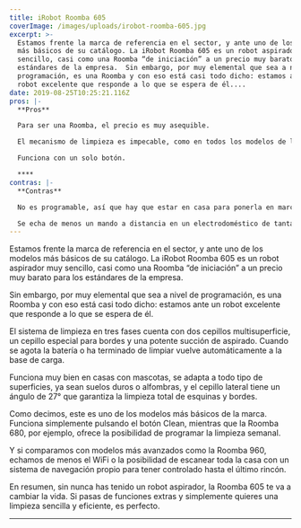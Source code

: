 ```yaml
---
title: iRobot Roomba 605
coverImage: /images/uploads/irobot-roomba-605.jpg
excerpt: >-
  Estamos frente la marca de referencia en el sector, y ante uno de los modelos
  más básicos de su catálogo. La iRobot Roomba 605 es un robot aspirador muy
  sencillo, casi como una Roomba “de iniciación” a un precio muy barato para los
  estándares de la empresa.  Sin embargo, por muy elemental que sea a nivel de
  programación, es una Roomba y con eso está casi todo dicho: estamos ante un
  robot excelente que responde a lo que se espera de él....
date: 2019-08-25T10:25:21.116Z
pros: |-
  **Pros**

  Para ser una Roomba, el precio es muy asequible.

  El mecanismo de limpieza es impecable, como en todos los modelos de la marca.

  Funciona con un solo botón.

  ****
contras: |-
  **Contras**

  No es programable, así que hay que estar en casa para ponerla en marcha.

  Se echa de menos un mando a distancia en un electrodoméstico de tanta calidad.
---
```

Estamos frente la marca de referencia en el sector, y ante uno de los modelos más básicos de su catálogo. La iRobot Roomba 605 es un robot aspirador muy sencillo, casi como una Roomba “de iniciación” a un precio muy barato para los estándares de la empresa.

Sin embargo, por muy elemental que sea a nivel de programación, es una Roomba y con eso está casi todo dicho: estamos ante un robot excelente que responde a lo que se espera de él.

El sistema de limpieza en tres fases cuenta con dos cepillos multisuperficie, un cepillo especial para bordes y una potente succión de aspirado. Cuando se agota la batería o ha terminado de limpiar vuelve automáticamente a la base de carga.

Funciona muy bien en casas con mascotas, se adapta a todo tipo de superficies, ya sean suelos duros o alfombras, y el cepillo lateral tiene un ángulo de 27° que garantiza la limpieza total de esquinas y bordes.

Como decimos, este es uno de los modelos más básicos de la marca. Funciona simplemente pulsando el botón Clean, mientras que la Roomba 680, por ejemplo, ofrece la posibilidad de programar la limpieza semanal.

Y si comparamos con modelos más avanzados como la Roomba 960, echamos de menos el WiFi o la posibilidad de escanear toda la casa con un sistema de navegación propio para tener controlado hasta el último rincón.

En resumen, sin nunca has tenido un robot aspirador, la Roomba 605 te va a cambiar la vida. Si pasas de funciones extras y simplemente quieres una limpieza sencilla y eficiente, es perfecto.

****
